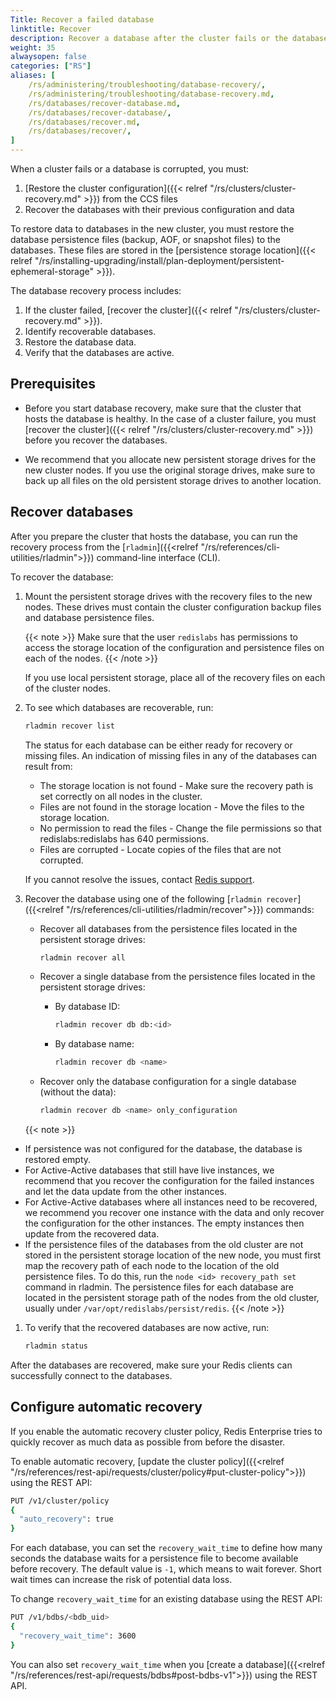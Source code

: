 ```yaml
---
Title: Recover a failed database
linktitle: Recover
description: Recover a database after the cluster fails or the database is corrupted.
weight: 35
alwaysopen: false
categories: ["RS"]
aliases: [
    /rs/administering/troubleshooting/database-recovery/,
    /rs/administering/troubleshooting/database-recovery.md,
    /rs/databases/recover-database.md,
    /rs/databases/recover-database/,
    /rs/databases/recover.md,
    /rs/databases/recover/,
]
---
```

When a cluster fails or a database is corrupted, you must:

1. [Restore the cluster configuration]({{< relref "/rs/clusters/cluster-recovery.md" >}}) from the CCS files
1. Recover the databases with their previous configuration and data

To restore data to databases in the new cluster,
you must restore the database persistence files (backup, AOF, or snapshot files) to the databases.
These files are stored in the [persistence storage location]({{< relref "/rs/installing-upgrading/install/plan-deployment/persistent-ephemeral-storage" >}}).

The database recovery process includes:

1. If the cluster failed, [recover the cluster]({{< relref "/rs/clusters/cluster-recovery.md" >}}).
1. Identify recoverable databases.
1. Restore the database data.
1. Verify that the databases are active.

## Prerequisites

- Before you start database recovery, make sure that the cluster that hosts the database is healthy.
    In the case of a cluster failure,
    you must [recover the cluster]({{< relref "/rs/clusters/cluster-recovery.md" >}}) before you recover the databases.

- We recommend that you allocate new persistent storage drives for the new cluster nodes.
    If you use the original storage drives,
    make sure to back up all files on the old persistent storage drives to another location.

## Recover databases

After you prepare the cluster that hosts the database,
you can run the recovery process from the [`rladmin`]({{<relref "/rs/references/cli-utilities/rladmin">}})
command-line interface (CLI).

To recover the database:

1. Mount the persistent storage drives with the recovery files to the new nodes.
    These drives must contain the cluster configuration backup files and database persistence files.

    {{< note >}}
Make sure that the user `redislabs` has permissions to access the storage location
of the configuration and persistence files on each of the nodes.
    {{< /note >}}

    If you use local persistent storage, place all of the recovery files on each of the cluster nodes.

1. To see which databases are recoverable, run:

    ```sh
    rladmin recover list
    ```

    The status for each database can be either ready for recovery or missing files.
    An indication of missing files in any of the databases can result from:

    - The storage location is not found - Make sure the recovery path is set correctly on all nodes in the cluster.
    - Files are not found in the storage location - Move the files to the storage location.
    - No permission to read the files - Change the file permissions so that redislabs:redislabs has 640 permissions.
    - Files are corrupted - Locate copies of the files that are not corrupted.

    If you cannot resolve the issues, contact [Redis support](https://redis.com/company/support/).

1. Recover the database using one of the following [`rladmin recover`]({{<relref "/rs/references/cli-utilities/rladmin/recover">}}) commands:

    - Recover all databases from the persistence files located in the persistent storage drives:
    
        ```sh
        rladmin recover all
        ```

    - Recover a single database from the persistence files located in the persistent storage drives:
    
        - By database ID:

            ```sh
            rladmin recover db db:<id>
            ```

        - By database name:
        
            ```sh
            rladmin recover db <name>
            ```

    - Recover only the database configuration for a single database (without the data):
    
        ```sh
        rladmin recover db <name> only_configuration
        ```

    {{< note >}}
- If persistence was not configured for the database, the database is restored empty.
- For Active-Active databases that still have live instances, we recommend that you recover the configuration for the failed instances and let the  data update from the other instances.
- For Active-Active databases where all instances need to be recovered, we recommend you recover one instance with the data and only recover the configuration for the other instances.
   The empty instances then update from the recovered data.
- If the persistence files of the databases from the old cluster are not stored in the persistent storage location of the new node,
   you must first map the recovery path of each node to the location of the old persistence files.
   To do this, run the `node <id> recovery_path set` command in rladmin.
   The persistence files for each database are located in the persistent storage path of the nodes from the old cluster, usually under `/var/opt/redislabs/persist/redis`.
    {{< /note >}}  

1. To verify that the recovered databases are now active, run: 

    ```sh
    rladmin status
    ```

After the databases are recovered, make sure your Redis clients can successfully connect to the databases.

## Configure automatic recovery

If you enable the automatic recovery cluster policy, Redis Enterprise tries to quickly recover as much data as possible from before the disaster.

To enable automatic recovery, [update the cluster policy]({{<relref "/rs/references/rest-api/requests/cluster/policy#put-cluster-policy">}}) using the REST API:

```sh
PUT /v1/cluster/policy
{
  "auto_recovery": true
}
```

For each database, you can set the `recovery_wait_time` to define how many seconds the database waits for a persistence file to become available before recovery. The default value is `-1`, which means to wait forever. Short wait times can increase the risk of potential data loss.

To change `recovery_wait_time` for an existing database using the REST API:

```sh
PUT /v1/bdbs/<bdb_uid>
{
  "recovery_wait_time": 3600
}
```

You can also set `recovery_wait_time` when you [create a database]({{<relref "/rs/references/rest-api/requests/bdbs#post-bdbs-v1">}}) using the REST API.
